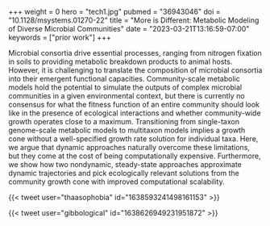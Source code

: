 +++
weight = 0
hero = "tech1.jpg"
pubmed = "36943046"
doi = "10.1128/msystems.01270-22"
title = "More is Different: Metabolic Modeling of Diverse Microbial Communities"
date = "2023-03-21T13:16:59-07:00"
keywords = ["prior work"]
+++

Microbial consortia drive essential processes, ranging from nitrogen fixation in soils
to providing metabolic breakdown products to animal hosts. However, it is challenging to
translate the composition of microbial consortia into their emergent functional
capacities. Community-scale metabolic models hold the potential to simulate the outputs
of complex microbial communities in a given environmental context, but there is
currently no consensus for what the fitness function of an entire community should look
like in the presence of ecological interactions and whether community-wide growth
operates close to a maximum. Transitioning from single-taxon genome-scale metabolic
models to multitaxon models implies a growth cone without a well-specified growth rate
solution for individual taxa. Here, we argue that dynamic approaches naturally overcome
these limitations, but they come at the cost of being computationally expensive.
Furthermore, we show how two nondynamic, steady-state approaches approximate dynamic
trajectories and pick ecologically relevant solutions from the community growth cone
with improved computational scalability.

{{< tweet user="thaasophobia" id="1638593241498161153" >}}

{{< tweet user="gibbological" id="1638626949231951872" >}}
